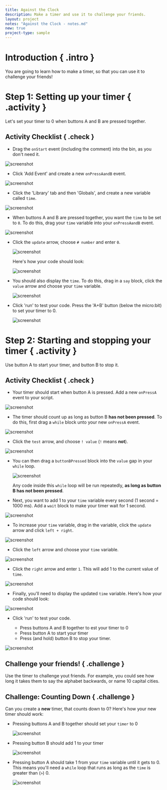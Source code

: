 ```yaml
---
title: Against the Clock
description: Make a timer and use it to challenge your friends.
layout: project
notes: "Against the Clock - notes.md"
new: true
project-type: sample
---
```


# Introduction { .intro }

You are going to learn how to make a timer, so that you can use it to challenge your friends!

# Step 1: Setting up your timer { .activity }

Let's set your timer to 0 when buttons A and B are pressed together.

## Activity Checklist { .check }


+ Drag the `onStart` event (including the comment) into the bin, as you don't need it.

![screenshot](images/clock-bin.png)

+ Click 'Add Event' and create a new `onPressAandB` event.

![screenshot](images/clock-a+b.png)

+ Click the 'Library' tab and then 'Globals', and create a new variable called `time`.

![screenshot](images/clock-time-var.png)

+ When buttons A and B are pressed together, you want the `time` to be set to `0`. To do this, drag your `time` variable into your `onPressAandB` event.

![screenshot](images/clock-time-reset1.png)

+ Click the `update` arrow, choose `# number` and enter `0`.
	
	![screenshot](images/clock-time-reset2.png)

	Here's how your code should look:

	![screenshot](images/clock-time-reset3.png)

+ You should also display the `time`. To do this, drag in a `say` block, click the `value` arrow and choose your `time` variable.

	![screenshot](images/clock-time-reset4.png)

+ Click 'run' to test your code. Press the 'A+B' button (below the micro:bit) to set your timer to 0.

	![screenshot](images/clock-test-reset.png)

# Step 2: Starting and stopping your timer { .activity }

Use button A to start your timer, and button B to stop it.

## Activity Checklist { .check }

+ Your timer should start when button A is pressed. Add a new `onPressA` event to your script.

![screenshot](images/clock-a.png)

+ The timer should count up as long as button B __has not been pressed__. To do this, first drag a `while` block unto your new `onPressA` event.

![screenshot](images/clock-while.png)

+ Click the `test` arrow, and choose `! value` (`!` means __not__).

![screenshot](images/clock-not.png)

+ You can then drag a `buttonBPressed` block into the `value` gap in your `while` loop.

	![screenshot](images/clock-buttonB.png)

	Any code inside this `while` loop will be run repeatedly, __as long as button B has not been pressed__.

+ Next, you want to add 1 to your `time` variable every second (1 second = 1000 ms). Add a `wait` block to make your timer wait for 1 second.

![screenshot](images/clock-wait.png)

+ To increase your `time` variable, drag in the variable, click the `update` arrow and click `left + right`.

![screenshot](images/clock-plus.png)

+ Click the `left` arrow and choose your `time` variable.

![screenshot](images/clock-left.png)

+ Click the `right` arrow and enter `1`. This will add 1 to the current value of `time`.

![screenshot](images/clock-right.png)

+ Finally, you'll need to display the updated `time` variable. Here's how your code should look:

![screenshot](images/clock-time-update-display.png)

+ Click 'run' to test your code.

	+ Press buttons A and B together to est your timer to 0
	+ Press button A to start your timer
	+ Press (and hold) button B to stop your timer.

![screenshot](images/clock-test-start.png)

## Challenge your friends! { .challenge }
Use the timer to challenge yout friends. For example, you could see how long it takes them to say the alphabet backwards, or name 10 capital cities.

## Challenge: Counting Down { .challenge }
Can you create a __new__ timer, that counts down to 0? Here's how your new timer should work:

+ Pressing buttons A and B together should set your `timer` to 0

	![screenshot](images/clock-countdown-a+b.png)

+ Pressing button B should add 1 to your timer

	![screenshot](images/clock-countdown-b.png)

+ Pressing button A should take 1 from your `time` variable until it gets to 0. This means you'll need a `while` loop that runs as long as the `time` is greater than (`>`) 0.

	![screenshot](images/clock-countdown-a.png)
